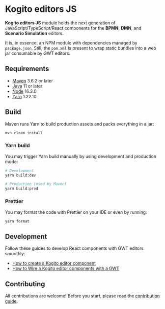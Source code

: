# Kogito editors JS

**Kogito editors JS** module holds the next generation of JavaScript/TypeScript/React components for the **BPMN**, **DMN**, and **Scenario Simulation** editors.

It is, in essence, an NPM module with dependencies managed by `package.json`. Still, the `pom.xml` is present to wrap static bundles into a web jar consumable by GWT editors.

## Requirements

- [Maven](https://maven.apache.org/) 3.6.2 or later
- [Java](https://openjdk.java.net/install/) 11 or later
- [Node](https://nodejs.org) 16.2.0
- [Yarn](https://yarnpkg.com/getting-started/install) 1.22.10

## Build

Maven runs Yarn to build production assets and packs everything in a jar:

```bash
mvn clean install
```

### Yarn build

You may trigger Yarn build manually by using development and production mode:

```bash
# Development
yarn build:dev

# Production (used by Maven)
yarn build:prod
```

### Prettier

You may format the code with Prettier on your IDE or even by running:

```bash
yarn format
```

## Development

Follow these guides to develop React components with GWT editors smoothly:

- [How to create a Kogito editor component](./docs/new-component.md)
- [How to Wire a Kogito editor components with a GWT](./docs/wire.md)

## Contributing

All contributions are welcome! Before you start, please read the [contribution guide](../CONTRIBUTING.md).
